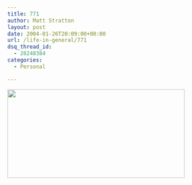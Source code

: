 ```yaml
---
title: 771
author: Matt Stratton
layout: post
date: 2004-01-26T20:09:00+00:00
url: /life-in-general/771
dsq_thread_id:
  - 28248384
categories:
  - Personal

---
```

<a href="https://www.zipperfish.com" target="_blank"><img src="https://www.zipperfish.com/free/games/crocbanner.jpg" width="400" height="200" border="0" /></a>